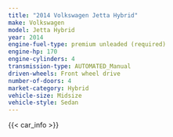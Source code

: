 ```yaml
---
title: "2014 Volkswagen Jetta Hybrid"
make: Volkswagen
model: Jetta Hybrid
year: 2014
engine-fuel-type: premium unleaded (required)
engine-hp: 170
engine-cylinders: 4
transmission-type: AUTOMATED_Manual
driven-wheels: Front wheel drive
number-of-doors: 4
market-category: Hybrid
vehicle-size: Midsize
vehicle-style: Sedan
---
```


{{< car_info >}}
